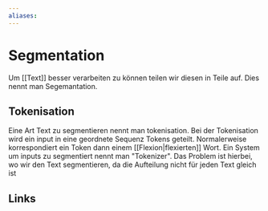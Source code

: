 ```yaml
---
aliases: 
---
```

# Segmentation 
Um [[Text]] besser verarbeiten zu können teilen wir diesen in Teile auf. Dies nennt man Segemantation.
## Tokenisation
Eine Art Text zu segmentieren nennt man tokenisation. Bei der Tokenisation wird ein input in eine geordnete Sequenz Tokens geteilt. Normalerweise korrespondiert ein Token dann einem [[Flexion|flexierten]] Wort. Ein System um inputs zu segmentiert nennt man "Tokenizer".
Das Problem ist hierbei, wo wir den Text segmentieren, da die Aufteilung nicht für jeden Text gleich ist


## Links